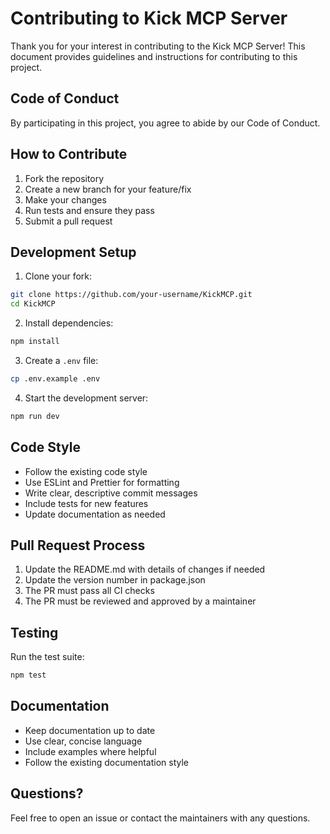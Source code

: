 # Contributing to Kick MCP Server

Thank you for your interest in contributing to the Kick MCP Server! This document provides guidelines and instructions for contributing to this project.

## Code of Conduct

By participating in this project, you agree to abide by our Code of Conduct.

## How to Contribute

1. Fork the repository
2. Create a new branch for your feature/fix
3. Make your changes
4. Run tests and ensure they pass
5. Submit a pull request

## Development Setup

1. Clone your fork:
```bash
git clone https://github.com/your-username/KickMCP.git
cd KickMCP
```

2. Install dependencies:
```bash
npm install
```

3. Create a `.env` file:
```bash
cp .env.example .env
```

4. Start the development server:
```bash
npm run dev
```

## Code Style

- Follow the existing code style
- Use ESLint and Prettier for formatting
- Write clear, descriptive commit messages
- Include tests for new features
- Update documentation as needed

## Pull Request Process

1. Update the README.md with details of changes if needed
2. Update the version number in package.json
3. The PR must pass all CI checks
4. The PR must be reviewed and approved by a maintainer

## Testing

Run the test suite:
```bash
npm test
```

## Documentation

- Keep documentation up to date
- Use clear, concise language
- Include examples where helpful
- Follow the existing documentation style

## Questions?

Feel free to open an issue or contact the maintainers with any questions. 